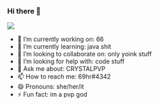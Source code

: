 ### Hi there 👋

<img align="center" src="https://github-readme-stats.vercel.app/api/?username=69hr&count_private=true&include_all_commits" />

- 🔭 I’m currently working on: 66
- 🌱 I’m currently learning: java shit
- 👯 I’m looking to collaborate on: only yoink stuff
- 🤔 I’m looking for help with: code stuff
- 💬 Ask me about: CRYSTALPVP
- 📫 How to reach me: 69hr#4342
- 😄 Pronouns: she/her/it
- ⚡ Fun fact: im a pvp god

